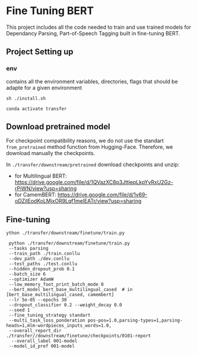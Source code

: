 

#  Fine Tuning BERT 

This project includes all the code needed to train and use trained models for Dependancy Parsing, Part-of-Speech Tagging built in fine-tuning BERT.
 
## Project Setting up 

### env 

contains all the environment variables, directories, flags that should be adapte for a given environment 

`sh ./install.sh`


`conda activate transfer` 


## Download pretrained model

For checkpoint compatibility reasons, we do not use the standart `from_pretrained` method function from Hugging-Face. Therefore, we download manually the checkpoints.


In `./transfer/downstream/pretrained` download checkpoints and unzip: 

- for Multilingual BERT: https://drive.google.com/file/d/1QVazXC8p3JttjepLkpYyRxU2Gz-rPjWN/view?usp=sharing      
- for CamemBERT: https://drive.google.com/file/d/1v69-oDZiIEodKoLMjxOR9Lqf1meIEATr/view?usp=sharing    


## Fine-tuning 


```
ython ./transfer/downstream/finetune/train.py  

 python ./transfer/downstream/finetune/train.py  
 --tasks parsing 
 --train_path ./train.conllu 
 --dev_path ./dev.conllu 
 --test_paths ./test.conllu
 --hidden_dropout_prob 0.1 
 --batch_size 6 
 --optimizer AdamW 
 --low_memory_foot_print_batch_mode 0 
 --bert_model bert_base_multilingual_cased  # in [bert_base_multilingual_cased, camembert]
 --lr 5e-05 --epochs 30 
 --dropout_classifier 0.2 --weight_decay 0.0 
 --seed 1 
 --fine_tuning_strategy standart 
 --multi_task_loss_ponderation pos-pos=1.0,parsing-types=1,parsing-heads=1,mlm-wordpieces_inputs_words=1.0, 
 --overall_report_dir ./transfer//downstream/finetune/checkpoints/0101-report
  --overall_label 001-model
 --model_id_pref 001-model
```



